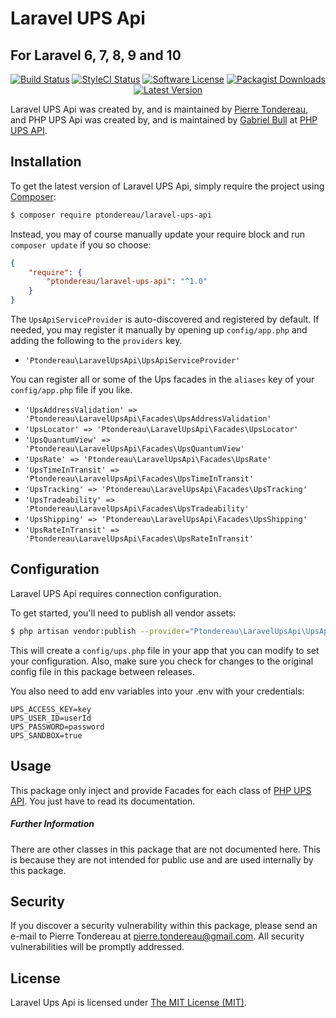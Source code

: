 Laravel UPS Api
=================

## For Laravel 6, 7, 8, 9 and 10

<p align="center">
<a href="https://github.com/ptondereau/Laravel-UPS-Api/actions?query=workflow%3ATests"><img src="https://img.shields.io/github/workflow/status/ptondereau/Laravel-UPS-Api/Tests?label=Tests&style=flat-square" alt="Build Status"/></a>
<a href="https://github.styleci.io/repos/54156171"><img src="https://github.styleci.io/repos/54156171/shield" alt="StyleCI Status"/></a>
<a href="LICENSE"><img src="https://img.shields.io/badge/license-MIT-brightgreen?style=flat-square" alt="Software License"/></a>
<a href="https://packagist.org/packages/ptondereau/laravel-ups-api"><img src="https://img.shields.io/packagist/dt/ptondereau/laravel-ups-api?style=flat-square" alt="Packagist Downloads"/></a>
<a href="https://github.com/ptondereau/Laravel-UPS-Api/releases"><img src="https://img.shields.io/github/release/ptondereau/Laravel-UPS-Api?style=flat-square" alt="Latest Version"/></a>
</p>

Laravel UPS Api was created by, and is maintained by [Pierre Tondereau](https://github.com/ptondereau), and PHP UPS Api was created by, and is maintained by [Gabriel Bull](https://github.com/gabrielbull) at [PHP UPS API](https://github.com/gabrielbull/php-ups-api).

## Installation

To get the latest version of Laravel UPS Api, simply require the project using [Composer](https://getcomposer.org):

```bash
$ composer require ptondereau/laravel-ups-api
```

Instead, you may of course manually update your require block and run `composer update` if you so choose:

```json
{
    "require": {
        "ptondereau/laravel-ups-api": "^1.0"
    }
}
```
The `UpsApiServiceProvider` is auto-discovered and registered by default. If needed, you may register it manually by opening up `config/app.php` and adding the following to the `providers` key.

* `'Ptondereau\LaravelUpsApi\UpsApiServiceProvider'`

You can register all or some of the Ups facades in the `aliases` key of your `config/app.php` file if you like.

* `'UpsAddressValidation' => 'Ptondereau\LaravelUpsApi\Facades\UpsAddressValidation'`
* `'UpsLocator' => 'Ptondereau\LaravelUpsApi\Facades\UpsLocator'`
* `'UpsQuantumView' => 'Ptondereau\LaravelUpsApi\Facades\UpsQuantumView'`
* `'UpsRate' => 'Ptondereau\LaravelUpsApi\Facades\UpsRate'`
* `'UpsTimeInTransit' => 'Ptondereau\LaravelUpsApi\Facades\UpsTimeInTransit'`
* `'UpsTracking' => 'Ptondereau\LaravelUpsApi\Facades\UpsTracking'`
* `'UpsTradeability' => 'Ptondereau\LaravelUpsApi\Facades\UpsTradeability'`
* `'UpsShipping' => 'Ptondereau\LaravelUpsApi\Facades\UpsShipping'`
* `'UpsRateInTransit' => 'Ptondereau\LaravelUpsApi\Facades\UpsRateInTransit'`



## Configuration

Laravel UPS Api requires connection configuration.

To get started, you'll need to publish all vendor assets:

```bash
$ php artisan vendor:publish --provider="Ptondereau\LaravelUpsApi\UpsApiServiceProvider"
```

This will create a `config/ups.php` file in your app that you can modify to set your configuration. Also, make sure you check for changes to the original config file in this package between releases.

You also need to add env variables into your .env with your credentials:

```text
UPS_ACCESS_KEY=key
UPS_USER_ID=userId
UPS_PASSWORD=password
UPS_SANDBOX=true
```

## Usage

This package only inject and provide Facades for each class of [PHP UPS API](https://github.com/gabrielbull/php-ups-api).
You just have to read its documentation.


##### Further Information

There are other classes in this package that are not documented here. This is because they are not intended for public use and are used internally by this package.


## Security

If you discover a security vulnerability within this package, please send an e-mail to Pierre Tondereau at pierre.tondereau@gmail.com. All security vulnerabilities will be promptly addressed.


## License

Laravel Ups Api is licensed under [The MIT License (MIT)](LICENSE).
